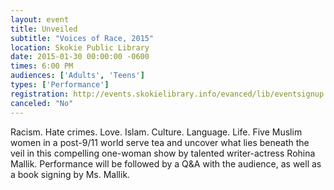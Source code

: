 ```yaml
---
layout: event
title: Unveiled 
subtitle: "Voices of Race, 2015"
location: Skokie Public Library
date: 2015-01-30 00:00:00 -0600
times: 6:00 PM
audiences: ['Adults', 'Teens']
types: ['Performance']
registration: http://events.skokielibrary.info/evanced/lib/eventsignup.asp?ID=22116
canceled: "No"
---
```

Racism. Hate crimes. Love. Islam. Culture. Language. Life. Five Muslim women in a post-9/11 world serve tea and uncover what lies beneath the veil in this compelling one-woman show by talented writer-actress Rohina Mallik. Performance will be followed by a Q&A with the audience, as well as a book signing by Ms. Mallik.
